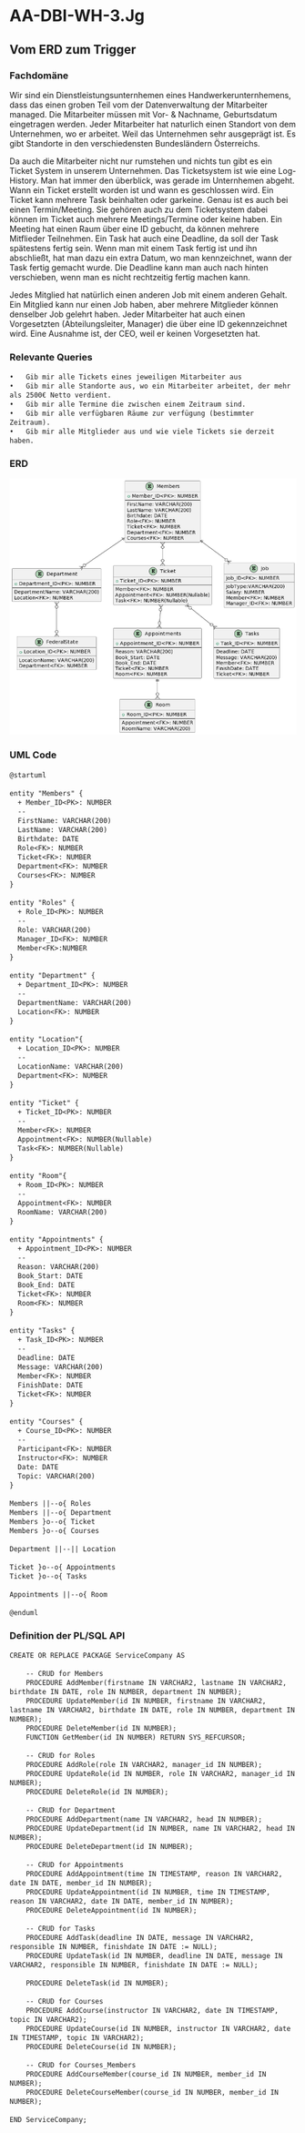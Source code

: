 # AA-DBI-WH-3.Jg

## Vom ERD zum Trigger

### Fachdomäne
Wir sind ein Dienstleistungsunternhemen eines Handwerkerunternhemens, dass das einen groben Teil vom der Datenverwaltung der Mitarbeiter managed. Die Mitarbeiter müssen mit Vor- & Nachname, Geburtsdatum eingetragen werden. Jeder Mitarbeiter hat naturlich einen Standort von dem Unternehmen, wo er arbeitet. Weil das Unternehmen sehr ausgeprägt ist. Es gibt Standorte in den verschiedensten Bundesländern Österreichs. 

Da auch die Mitarbeiter nicht nur rumstehen und nichts tun gibt es ein Ticket System in unserem Unternehmen. Das Ticketsystem ist wie eine Log-History. Man hat immer den überblick, was gerade im Unternhemen abgeht. Wann ein Ticket erstellt worden ist und wann es geschlossen wird. Ein Ticket kann mehrere Task beinhalten oder garkeine. Genau ist es auch bei einen Termin/Meeting. Sie gehören auch zu dem Ticketsystem dabei können im Ticket auch mehrere Meetings/Termine oder keine haben. Ein Meeting hat einen Raum über eine ID gebucht, da können mehrere Mitflieder Teilnehmen. Ein Task hat auch eine Deadline, da soll der Task spätestens fertig sein. Wenn man mit einem Task fertig ist und ihn abschließt, hat man dazu ein extra Datum, wo man kennzeichnet, wann der Task fertig gemacht wurde. Die Deadline kann man auch nach hinten verschieben, wenn man es nicht rechtzeitig fertig machen kann. 

Jedes Mitglied hat natürlich einen anderen Job mit einem anderen Gehalt. Ein Mitglied kann nur einen Job haben, aber mehrere Mitglieder können denselber Job gelehrt haben. Jeder Mitarbeiter hat auch einen Vorgesetzten (Abteilungsleiter, Manager) die über eine ID gekennzeichnet wird. Eine Ausnahme ist, der CEO, weil er keinen Vorgesetzten hat.

### Relevante Queries

    •	Gib mir alle Tickets eines jeweiligen Mitarbeiter aus
    •	Gib mir alle Standorte aus, wo ein Mitarbeiter arbeitet, der mehr als 2500€ Netto verdient. 
    •	Gib mir alle Termine die zwischen einem Zeitraum sind.
    •	Gib mir alle verfügbaren Räume zur verfügung (bestimmter Zeitraum).
    •	Gib mir alle Mitglieder aus und wie viele Tickets sie derzeit haben.

### ERD
![Alt text](ERD.png)
### UML Code
```
@startuml

entity "Members" {
  + Member_ID<PK>: NUMBER
  --
  FirstName: VARCHAR(200)
  LastName: VARCHAR(200)
  Birthdate: DATE
  Role<FK>: NUMBER
  Ticket<FK>: NUMBER
  Department<FK>: NUMBER
  Courses<FK>: NUMBER
}

entity "Roles" {
  + Role_ID<PK>: NUMBER
  --
  Role: VARCHAR(200)
  Manager_ID<FK>: NUMBER
  Member<FK>:NUMBER
}

entity "Department" {
  + Department_ID<PK>: NUMBER
  --
  DepartmentName: VARCHAR(200)
  Location<FK>: NUMBER
}

entity "Location"{
  + Location_ID<PK>: NUMBER
  --
  LocationName: VARCHAR(200)
  Department<FK>: NUMBER
}

entity "Ticket" {
  + Ticket_ID<PK>: NUMBER
  --
  Member<FK>: NUMBER
  Appointment<FK>: NUMBER(Nullable)
  Task<FK>: NUMBER(Nullable)
}

entity "Room"{
  + Room_ID<PK>: NUMBER
  --
  Appointment<FK>: NUMBER
  RoomName: VARCHAR(200)
}

entity "Appointments" {
  + Appointment_ID<PK>: NUMBER
  --
  Reason: VARCHAR(200)
  Book_Start: DATE
  Book_End: DATE
  Ticket<FK>: NUMBER
  Room<FK>: NUMBER
}

entity "Tasks" {
  + Task_ID<PK>: NUMBER
  --
  Deadline: DATE
  Message: VARCHAR(200)
  Member<FK>: NUMBER
  FinishDate: DATE
  Ticket<FK>: NUMBER
}

entity "Courses" {
  + Course_ID<PK>: NUMBER
  --
  Participant<FK>: NUMBER
  Instructor<FK>: NUMBER
  Date: DATE
  Topic: VARCHAR(200)
}

Members ||--o{ Roles
Members ||--o{ Department
Members }o--o{ Ticket 
Members }o--o{ Courses 

Department ||--|| Location

Ticket }o--o{ Appointments
Ticket }o--o{ Tasks

Appointments ||--o{ Room

@enduml
```

### Definition der PL/SQL API

```
CREATE OR REPLACE PACKAGE ServiceCompany AS

    -- CRUD for Members
    PROCEDURE AddMember(firstname IN VARCHAR2, lastname IN VARCHAR2, birthdate IN DATE, role IN NUMBER, department IN NUMBER);
    PROCEDURE UpdateMember(id IN NUMBER, firstname IN VARCHAR2, lastname IN VARCHAR2, birthdate IN DATE, role IN NUMBER, department IN NUMBER);
    PROCEDURE DeleteMember(id IN NUMBER);
    FUNCTION GetMember(id IN NUMBER) RETURN SYS_REFCURSOR;
    
    -- CRUD for Roles
    PROCEDURE AddRole(role IN VARCHAR2, manager_id IN NUMBER);
    PROCEDURE UpdateRole(id IN NUMBER, role IN VARCHAR2, manager_id IN NUMBER);
    PROCEDURE DeleteRole(id IN NUMBER);
    
    -- CRUD for Department
    PROCEDURE AddDepartment(name IN VARCHAR2, head IN NUMBER);
    PROCEDURE UpdateDepartment(id IN NUMBER, name IN VARCHAR2, head IN NUMBER);
    PROCEDURE DeleteDepartment(id IN NUMBER);
    
    -- CRUD for Appointments
    PROCEDURE AddAppointment(time IN TIMESTAMP, reason IN VARCHAR2, date IN DATE, member_id IN NUMBER);
    PROCEDURE UpdateAppointment(id IN NUMBER, time IN TIMESTAMP, reason IN VARCHAR2, date IN DATE, member_id IN NUMBER);
    PROCEDURE DeleteAppointment(id IN NUMBER);
    
    -- CRUD for Tasks
    PROCEDURE AddTask(deadline IN DATE, message IN VARCHAR2, responsible IN NUMBER, finishdate IN DATE := NULL);
    PROCEDURE UpdateTask(id IN NUMBER, deadline IN DATE, message IN VARCHAR2, responsible IN NUMBER, finishdate IN DATE := NULL);

    PROCEDURE DeleteTask(id IN NUMBER);
    
    -- CRUD for Courses
    PROCEDURE AddCourse(instructor IN VARCHAR2, date IN TIMESTAMP, topic IN VARCHAR2);
    PROCEDURE UpdateCourse(id IN NUMBER, instructor IN VARCHAR2, date IN TIMESTAMP, topic IN VARCHAR2);
    PROCEDURE DeleteCourse(id IN NUMBER);
    
    -- CRUD for Courses_Members
    PROCEDURE AddCourseMember(course_id IN NUMBER, member_id IN NUMBER);
    PROCEDURE DeleteCourseMember(course_id IN NUMBER, member_id IN NUMBER);
    
END ServiceCompany;
```

